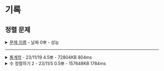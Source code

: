# 기록
## 정렬 문제


<details>
<summary><a href="">문제 이름</a> - 날짜 0뽀 - 성능</summary>
<div markdown="1">
<ul>
<li>- [문제 링크]() </li>
<li>- 공개한 1등 기록: </li>
<li>- 추정 시간 복잡도: </li>
<li>- 문제 핵심</li>
<li>- 해결 과정</li>
<li>- 다른 코드 감상 및 배울 점</li>
<li>- 궁금하다! 더 공부하고 싶다!</li>
<li>- 하고 싶은 말</li>
<li>- [노션 링크]() - 다른 코드 및 틀린 코드 확인</li>
</ul>
</div>
</details>

-----


<details>
<summary><a href="Statistics.java">통계학</a> - 23/11/19 4.5뽀 - 72804KB 804ms</summary>
<div markdown="1">
<ul>
<li><a href="https://www.acmicpc.net/problem/2108">문제 링크</a></li>
<li>공개한 1등 기록: 14608KB 164ms</li>
<li>문제 핵심<ul>
<li>산술평균(반올림 구하기), 중앙값, 최빈값(정렬), 범위 출력하기</li>
</ul>
</li>
<li>해결 과정<ul>
<li>산술 평균 - <code>(double) sum / length</code> 로 소수 계산 후 Math.round로 반올림 (String.format으로 하면 -0 출력)</li>
<li>중앙값 - length / 2 (모두 홀수라 가능)</li>
<li>최빈값 - 입력 시부터 Map에 해당 숫자(Key)와 해당 숫자를 count한 수(Value)를 짝지어 넣은 후, Value로 내림차순, Key로 오름차순함. 2개 이상이면 두 번째 값 출력.</li>
<li>범위 - 정렬 후 arr[N-1] - arr[0] 계산</li>
</ul>
</li>
<li>다른 코드 감상 및 배울 점<ul>
<li>sort 이용하지 않고, 입력 for에서 max, min 찾고, 해당 자리 count 배열에 개수 추가 후 두 번째 for에서 min-max 범위에서 count &gt; n/2 이면 중앙값, count 최댓값 찾으며 flag 이용해 두 번째 값 찾아주기.</li>
</ul>
</li>
<li>궁금하다! 더 공부하고 싶다!<ul>
<li>중앙값을 지나쳤을 때, median 중복이 두 개 이상이면 무조건 그게 최빈값인가..? 왜 이 조건이 가능하지?</li>
<li>String.Format은 왜 -0으로 출력되는가.</li>
<li>Generic, wild card 사용(extends, super), comparator, comparable, compareTo 의미 및 사용법</li>
<li> > 0, < 0일 때 정렬 원리 개념</li>
<li>Map에서 value로 정럴하면 value가 같을 때 key는 원래 순서 그대로 정렬되는 건가?</li>
<li>EntryList 사용법, LinkedList&lt;&gt;(map.entrySet()) 의미(→ 이게 초기값 설정? iterator로 돌면서 각 set를 list idx와 매핑..해? 변환?)</li>
<li>SortedMap, LinkedHashMap 사용법</li>
</ul>
</li>
<li>하고 싶은 말<ul>
<li>미뤘던 정렬을 그래도… 간단하게 람다만이지만! 공부했다! 정렬하는 법, 반올림하는 법을 알았다!</li>
</ul>
</li>
<li><a href="https://hannanana.notion.site/_2108-a56aac6c007549da85a8d42ac91c3f09?pvs=4">노션 링크</a> - 다른 코드 및 틀린 코드 확인</li>
</ul>
</div>
</details>

<details>
<summary>수 정렬하기 2 - 23/11/5 0.5뽀 - 157648KB 1784ms</summary>
<div markdown="1">
<ul>
<li>공개한 1등 기록: 44816KB 628ms</li>
<li>문제 핵심<ul>
<li>빠른 정렬</li>
</ul>
</li>
<li>어려웠던 부분 해결<ul>
<li>PriorityQueue로 정렬</li>
<li>시간 제한 해결 위해 BufferedReader, StringBuilder 사용</li>
</ul>
</li>
<li>순위 코드 분석 후 배운 점<ul>
<li>read() 구현 및 배열에 저장 후 true 값 출력(자동 정렬)</li>
<li>Arrays.stream(arr).forEach(System.out::println); 이용</li>
</ul>
</li>
<li>보충이 필요한 지식<ul>
<li>PriorityQueue 정렬 방식</li>
<li>효율적인 정렬 방식</li>
<li>pq 이용! Arrays.sort가 더 빠름. 왜지? </li>
</ul>
</li>
<li>~칭찬~<ul>
<li>뚝딱~ 풀었지~! 시간은 늦지만~! pq를 사용한 점도 뿌듯!</li>
</ul>
</li>
</ul>
</div>
</details>